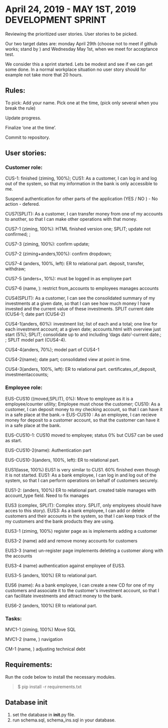 # April 24, 2019 - MAY 1ST, 2019 DEVELOPMENT SPRINT

Reviewing the prioritized user stories. User stories to be picked. 

Our two target dates are: monday April 29th (choose not to meet if github works; stand by ) and Wednesday May 1st, when we meet for acceptance test. 

We consider this a sprint started. Lets be modest and see if we can get some done. In a normal workplace situation no user story should for example not take more that 20 hours.
 
## Rules:  

To pick: Add your name. Pick one at the time, (pick only several when you break the rule)

Update progress. 

Finalize ‘one at the time’. 

Commit to repository. 

## User stories:

### Customer role:

CUS-1: finished (ziming, 100%); CUS1: As a customer, I can log in and log out of the system, so that my information in the bank is only accessible to me.

Suspend authentication for other parts of the application (YES / NO ) - No action - defered.


CUS7(SPLIT): As a customer, I can transfer money from one of my accounts to another, so that I can make other operations with that money.

CUS7-1 (ziming, 100%): HTML finished version one; SPLIT; update not confirmed;  ; 

CUS7-3 (ziming, 100%): confirm update;

CUS7-2 (ziming+anders,100%): confirm dropdown;

CUS7-4 (anders, 100%, left): ER to relational part. deposit, transfer, withdraw;

CUS7-5 (anders+, 10%): must be logged in as employee part

CUS7-6 (name, ): restrict from_accounts to employees manages accounts

CUS4(SPLIT): As a customer, I can see the consolidated summary of my investments at a given date, so that I can see how much money I have invested and the current value of these investments. SPLIT current date (CUS4-1; date part (CUS4-2)

CUS4-1(anders, 60%): investment list; list of each and a total; one line for each investment account; at a given date; accounts.html with overview just start (5%); SPLIT; consolidate up to and including ‘dags dato’-current date.; ; SPLIT model part (CUS4-4).

CUS4-4(anders, 70%); model part of CUS4-1

CUS4-2(name); date part; consolidated view at point in time.

CUS4-3(anders, 100%, left): ER to relational part. certificates_of_deposit, investmentaccounts;


### Employee role:

EUS-CUS10 ((moved,SPLIT), 0%):  Move to employee as it is a employee/counter utility; Employee must chose the customer; CUS10: As a customer, I can deposit money to my checking account, so that I can have it in a safe place at the bank.-> EUS-CUS10 : As an employee, I can recieve money for deposit to a customer account, so that the customer can have it in a safe place at the bank.

EUS-CUS10-1: CUS10 moved to employee; status 0% but CUS7 can be used as start.

EUS-CUS10-2(name): Authentication part

EUS-CUS10-3(anders, 100%, left): ER to relational part.


EUS1(lasse, 100%) EUS1 is very similar to CUS1. 60% finished even though it is not started. EUS1: As a bank employee, I can log in and log out of the system, so that I can perform operations on behalf of customers securely. 

EUS1-2: (anders, 100%) ER to relational part. created table manages with account_type field. Need to fix manages

EUS3 (complex, SPLIT): Complex story. SPLIT, only employees should have acces to this story). EUS3: As a bank employee, I can add or delete customers and their accounts in the system, so that I can keep track of the my customers and the bank products they are using.

EUS3-1 (ziming, 100%) register page as is implements adding a customer

EUS3-2 (name) add and remove money accounts for customers

EUS3-3 (name) un-register page implements deleting a customer along with the accounts

EUS3-4 (name) authentication against employee of EUS3.

EUS3-5 (anders, 100%) ER to relational part.

EUS6 (name): As a bank employee, I can create a new CD for one of my customers and associate it to the customer's investment account, so that I can facilitate investments and attract money to the bank.

EUS6-2 (anders, 100%) ER to relational part.

### Tasks:

MVC1-1 (ziming, 100%) Move SQL

MVC1-2 (name, ) navigation

CM-1 (name, ) adjusting technical debt


## Requirements:
Run the code below to install the necessary modules.

>$ pip install -r requirements.txt

## Database init
1. set the database in __init__.py file.
2. run schema.sql, schema_ins.sql in your database.

